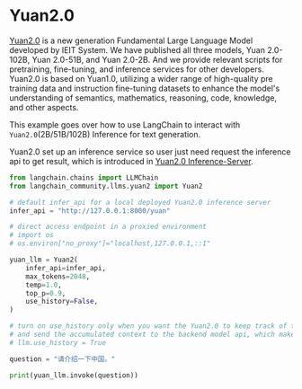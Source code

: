# Yuan2.0

[Yuan2.0](https://github.com/IEIT-Yuan/Yuan-2.0) is a new generation Fundamental Large Language Model developed by IEIT System. We have published all three models, Yuan 2.0-102B, Yuan 2.0-51B, and Yuan 2.0-2B. And we provide relevant scripts for pretraining, fine-tuning, and inference services for other developers. Yuan2.0 is based on Yuan1.0, utilizing a wider range of high-quality pre training data and instruction fine-tuning datasets to enhance the model's understanding of semantics, mathematics, reasoning, code, knowledge, and other aspects.

This example goes over how to use LangChain to interact with `Yuan2.0`(2B/51B/102B) Inference for text generation.

Yuan2.0 set up an inference service so user just need request the inference api to get result, which is introduced in [Yuan2.0 Inference-Server](https://github.com/IEIT-Yuan/Yuan-2.0/blob/main/docs/inference_server.md).


```python
from langchain.chains import LLMChain
from langchain_community.llms.yuan2 import Yuan2
```


```python
# default infer_api for a local deployed Yuan2.0 inference server
infer_api = "http://127.0.0.1:8000/yuan"

# direct access endpoint in a proxied environment
# import os
# os.environ["no_proxy"]="localhost,127.0.0.1,::1"

yuan_llm = Yuan2(
    infer_api=infer_api,
    max_tokens=2048,
    temp=1.0,
    top_p=0.9,
    use_history=False,
)

# turn on use_history only when you want the Yuan2.0 to keep track of the conversation history
# and send the accumulated context to the backend model api, which make it stateful. By default it is stateless.
# llm.use_history = True
```


```python
question = "请介绍一下中国。"
```


```python
print(yuan_llm.invoke(question))
```